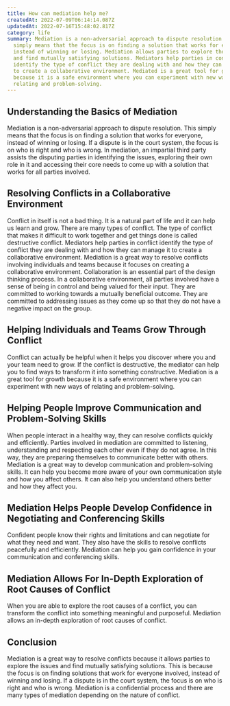 ```yaml
---
title: How can mediation help me?
createdAt: 2022-07-09T06:14:14.087Z
updatedAt: 2022-07-16T15:48:02.817Z
category: life
summary: Mediation is a non-adversarial approach to dispute resolution. This
  simply means that the focus is on finding a solution that works for everyone,
  instead of winning or losing. Mediation allows parties to explore the issues
  and find mutually satisfying solutions. Mediators help parties in conflict
  identify the type of conflict they are dealing with and how they can manage it
  to create a collaborative environment. Mediated is a great tool for growth
  because it is a safe environment where you can experiment with new ways of
  relating and problem-solving.
---
```


## Understanding the Basics of Mediation

Mediation is a non-adversarial approach to dispute resolution. This simply means that the focus is on finding a solution that works for everyone, instead of winning or losing. If a dispute is in the court system, the focus is on who is right and who is wrong.
In mediation, an impartial third party assists the disputing parties in identifying the issues, exploring their own role in it and accessing their core needs to come up with a solution that works for all parties involved.

## Resolving Conflicts in a Collaborative Environment

Conflict in itself is not a bad thing. It is a natural part of life and it can help us learn and grow. There are many types of conflict. The type of conflict that makes it difficult to work together and get things done is called destructive conflict.
Mediators help parties in conflict identify the type of conflict they are dealing with and how they can manage it to create a collaborative environment.
Mediation is a great way to resolve conflicts involving individuals and teams because it focuses on creating a collaborative environment. Collaboration is an essential part of the design thinking process.
In a collaborative environment, all parties involved have a sense of being in control and being valued for their input. They are committed to working towards a mutually beneficial outcome. They are committed to addressing issues as they come up so that they do not have a negative impact on the group.

## Helping Individuals and Teams Grow Through Conflict

Conflict can actually be helpful when it helps you discover where you and your team need to grow. If the conflict is destructive, the mediator can help you to find ways to transform it into something constructive.
Mediation is a great tool for growth because it is a safe environment where you can experiment with new ways of relating and problem-solving.

## Helping People Improve Communication and Problem-Solving Skills

When people interact in a healthy way, they can resolve conflicts quickly and efficiently.
Parties involved in mediation are committed to listening, understanding and respecting each other even if they do not agree. In this way, they are preparing themselves to communicate better with others.
Mediation is a great way to develop communication and problem-solving skills. It can help you become more aware of your own communication style and how you affect others. It can also help you understand others better and how they affect you.

## Mediation Helps People Develop Confidence in Negotiating and Conferencing Skills

Confident people know their rights and limitations and can negotiate for what they need and want. They also have the skills to resolve conflicts peacefully and efficiently.
Mediation can help you gain confidence in your communication and conferencing skills.

## Mediation Allows For In-Depth Exploration of Root Causes of Conflict

When you are able to explore the root causes of a conflict, you can transform the conflict into something meaningful and purposeful.
Mediation allows an in-depth exploration of root causes of conflict.

## Conclusion

Mediation is a great way to resolve conflicts because it allows parties to explore the issues and find mutually satisfying solutions. This is because the focus is on finding solutions that work for everyone involved, instead of winning and losing. If a dispute is in the court system, the focus is on who is right and who is wrong. Mediation is a confidential process and there are many types of mediation depending on the nature of conflict.
